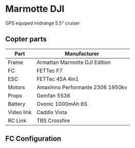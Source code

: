 # Marmotte DJI

GPS equiped midrange 5.5" cruiser

## Copter parts

| Part       | Manufacturer |
|------------|--------------|
| Frame      | Armattan Marmotte DJI Edition|
| FC         | FETTec F7 |
| ESC        | FETTec 45A 4in1 |
| Motors     | AmaxInno Performante 2306 1950kv |
| Props      | Gemfan 5536 |
| Battery    | Ovonic 1000mAh 6S |
| Video link | Caddix Vista |
| RC Link    | TBS Crossfire |

## FC Configuration